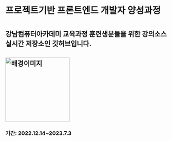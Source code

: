 <h1>프로젝트기반 프론트엔드 개발자 양성과정<h1>
<h2>강남컴퓨터아카데미 교육과정 훈련생분들을 위한
강의소스 실시간 저장소인 깃허브입니다.<h2>
<img src="https://i3.ruliweb.com/ori/21/10/29/17ccba6c1b84f8bd6.jpeg" alt="배경이미지" style="width: 200px">
<h3>기간: 2022.12.14~2023.7.3<h3>
